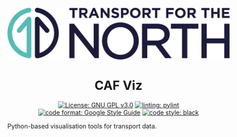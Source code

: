 ![Transport for the North Logo](https://github.com/Transport-for-the-North/caf.toolkit/blob/main/docs/TFN_Landscape_Colour_CMYK.png)

<h1 align="center">CAF Viz</h1>

<p align="center">
<a href="https://www.gnu.org/licenses/gpl-3.0.en.html"><img alt="License: GNU GPL v3.0" src="https://img.shields.io/badge/license-GPLv3-blueviolet.svg"></a>
<a href="https://github.com/PyCQA/pylint"><img alt="linting: pylint" src="https://img.shields.io/badge/linting-pylint-yellowgreen"></a>
<a href="https://google.github.io/styleguide/pyguide.html"><img alt="code format: Google Style Guide" src="https://img.shields.io/badge/code%20style-Google%20Style%20Guide-blue"></a>
<a href="https://github.com/psf/black"><img alt="code style: black" src="https://img.shields.io/badge/code%20format-black-000000.svg"></a>
</p>

Python-based visualisation tools for transport data.
